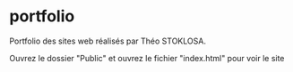 # portfolio
Portfolio des sites web réalisés par Théo STOKLOSA.


Ouvrez le dossier "Public" et ouvrez le fichier "index.html" pour voir le site
